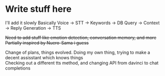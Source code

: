 # Write stuff here
I'll add it slowly
Basically Voice -> STT -> Keywords -> DB Query -> Context -> Reply Generation -> TTS

~~Need to add stuff like emotion detection, conversation memory, and more
Partially inspired by Nuero-Sama i guess~~

Change of plans, things evolved. Doing my own thing, trying to make a decent assisstant which knows things  
Checking out a different tts method, and changing API from davinci to chat completions

